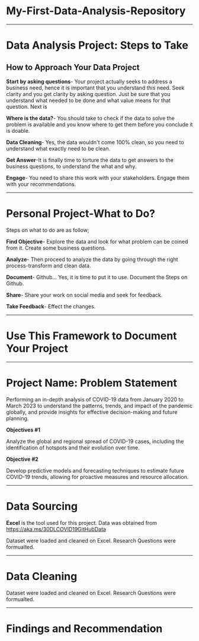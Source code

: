 # My-First-Data-Analysis-Repository

-----
# Data Analysis Project: Steps to Take 

## How to Approach Your Data Project

**Start by asking questions**- Your project actually seeks to address a business need, hence it is important that you understand this need. Seek clarity and you get clarity by asking question. Just be sure that you understand what needed to be done and what value means for that question. Next is

**Where is the data?**- You should take to check if the data to solve the problem is available and you know where to get them before you conclude it is doable.

**Data Cleaning**- Yes, the data wouldn't come 100% clean, so you need to understand what exactly need to be clean.

**Get Answer**-It is finally time to torture the data to get answers to the business questions, to understand the what and why.

**Engage**- You need to share this work with your stakeholders. Engage them with your recommendations.

-----
# Personal Project-What to Do?

Steps on what to do are as follow;

**Find Objective**- Explore the data and look for what problem can be coined from it. Create some business questions.

**Analyze**- Then proceed to analyze the data by going through the right process-transform and clean data.

**Document**- Github... Yes, it is time to put it to use. Document the Steps on Github.

**Share**- Share your work on social media and seek for feedback.

**Take Feedback**- Effect the changes.

-----
# Use This Framework to Document Your Project

-----
# Project Name: Problem Statement

Performing an in-depth analysis of COVID-19 data from January 2020 to March 2023 to understand the patterns, trends, and impact of the pandemic globally, and provide insights for effective decision-making and future planning.

**Objectives #1**

Analyze the global and regional spread of COVID-19 cases, including the identification of hotspots and their evolution over time.

**Objective #2**

Develop predictive models and forecasting techniques to estimate future COVID-19 trends, allowing for proactive measures and resource allocation.

-----
# Data Sourcing

**Excel** is the tool used for this project. Data was obtained from https://aka.ms/30DLCOVID19GitHubData

Dataset were loaded and cleaned on Excel. Research Questions were formualted.

-----
# Data Cleaning

Dataset were loaded and cleaned on Excel. Research Questions were formualted.

-----
# Findings and Recommendation
